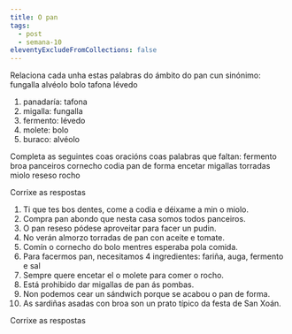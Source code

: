 ```yaml
---
title: O pan
tags:
  - post
  - semana-10
eleventyExcludeFromCollections: false
---
```

Relaciona cada unha estas palabras do ámbito do pan cun sinónimo:
<e-tag color=4>fungalla</e-tag> <e-tag color=4>alvéolo</e-tag> <e-tag color=4>bolo</e-tag> <e-tag color=4>tafona</e-tag> <e-tag color=4>lévedo</e-tag>

1. panadaría: <e-answer>tafona</e-answer>
2. migalla: <e-answer>fungalla</e-answer>
3. fermento: <e-answer>lévedo</e-answer>
4. molete: <e-answer>bolo</e-answer>
5. buraco: <e-answer>alvéolo</e-answer>


Completa as seguintes coas oracións coas palabras que faltan:
<e-tag color=2>fermento</e-tag> <e-tag color=2>broa</e-tag> <e-tag color=2>panceiros</e-tag> <e-tag color=2>cornecho</e-tag> <e-tag color=2>codia</e-tag> <e-tag color=2>pan de forma</e-tag> <e-tag color=2>encetar</e-tag> <e-tag color=2>migallas</e-tag> <e-tag color=2>torradas</e-tag> <e-tag color=2>miolo</e-tag> <e-tag color=2>reseso</e-tag> <e-tag color=2>rocho</e-tag>

<e-validate>Corrixe as respostas</e-validate>

1. Ti que tes bos dentes, come a <e-answer>codia</e-answer> e déixame a min o <e-answer>miolo</e-answer>.
2. Compra pan abondo que nesta casa somos todos <e-answer>panceiros</e-answer>.
3. O pan <e-answer>reseso</e-answer> pódese aproveitar para facer un pudin.
4. No verán almorzo <e-answer>torradas</e-answer> de pan con aceite e tomate.
5. Comín o <e-answer>cornecho<e-answer> do bolo mentres esperaba pola comida.
6. Para facermos pan, necesitamos 4 ingredientes: fariña, auga, <e-answer>fermento</e-answer>  e sal
7. Sempre quere <e-answer>encetar</e-answer> el o molete para comer o <e-answer>rocho</e-answer>.
8. Está prohibido dar <e-answer>migallas</e-answer> de pan ás pombas.
9. Non podemos cear un sándwich porque se acabou o <e-answer>pan de forma</e-answer>.
10. As sardiñas asadas con <e-answer>broa<e-answer> son un prato típico da festa de San Xoán.

<e-validate>Corrixe as respostas</e-validate>